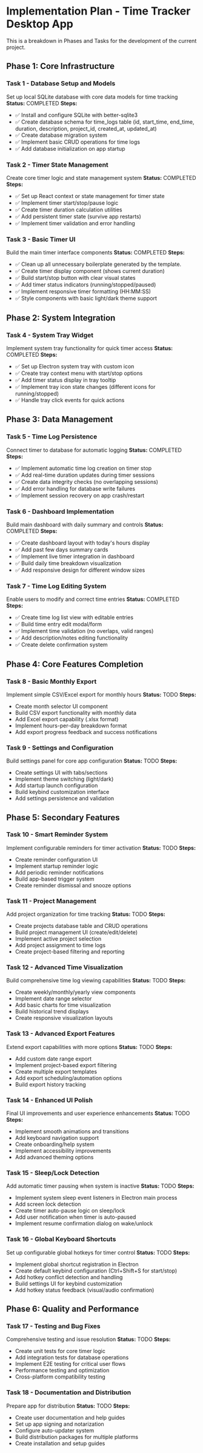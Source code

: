 # Implementation Plan - Time Tracker Desktop App
This is a breakdown in Phases and Tasks for the development of the current project.

## Phase 1: Core Infrastructure

### Task 1 - Database Setup and Models
Set up local SQLite database with core data models for time tracking
**Status:** COMPLETED
**Steps:**
- ✅ Install and configure SQLite with better-sqlite3
- ✅ Create database schema for time_logs table (id, start_time, end_time, duration, description, project_id, created_at, updated_at)
- ✅ Create database migration system
- ✅ Implement basic CRUD operations for time logs
- ✅ Add database initialization on app startup

### Task 2 - Timer State Management
Create core timer logic and state management system
**Status:** COMPLETED
**Steps:**
- ✅ Set up React context or state management for timer state
- ✅ Implement timer start/stop/pause logic
- ✅ Create timer duration calculation utilities
- ✅ Add persistent timer state (survive app restarts)
- ✅ Implement timer validation and error handling

### Task 3 - Basic Timer UI
Build the main timer interface components
**Status:** COMPLETED
**Steps:**
- ✅ Clean up all unnecessary boilerplate generated by the template.
- ✅ Create timer display component (shows current duration)
- ✅ Build start/stop button with clear visual states
- ✅ Add timer status indicators (running/stopped/paused)
- ✅ Implement responsive timer formatting (HH:MM:SS)
- ✅ Style components with basic light/dark theme support

## Phase 2: System Integration

### Task 4 - System Tray Widget
Implement system tray functionality for quick timer access
**Status:** COMPLETED
**Steps:**
- ✅ Set up Electron system tray with custom icon
- ✅ Create tray context menu with start/stop options
- ✅ Add timer status display in tray tooltip
- ✅ Implement tray icon state changes (different icons for running/stopped)
- ✅ Handle tray click events for quick actions

## Phase 3: Data Management

### Task 5 - Time Log Persistence
Connect timer to database for automatic logging
**Status:** COMPLETED
**Steps:**
- ✅ Implement automatic time log creation on timer stop
- ✅ Add real-time duration updates during timer sessions
- ✅ Create data integrity checks (no overlapping sessions)
- ✅ Add error handling for database write failures
- ✅ Implement session recovery on app crash/restart

### Task 6 - Dashboard Implementation
Build main dashboard with daily summary and controls
**Status:** COMPLETED
**Steps:**
- ✅ Create dashboard layout with today's hours display
- ✅ Add past few days summary cards
- ✅ Implement live timer integration in dashboard
- ✅ Build daily time breakdown visualization
- ✅ Add responsive design for different window sizes

### Task 7 - Time Log Editing System
Enable users to modify and correct time entries
**Status:** COMPLETED
**Steps:**
- ✅ Create time log list view with editable entries
- ✅ Build time entry edit modal/form
- ✅ Implement time validation (no overlaps, valid ranges)
- ✅ Add description/notes editing functionality
- ✅ Create delete confirmation system

## Phase 4: Core Features Completion

### Task 8 - Basic Monthly Export
Implement simple CSV/Excel export for monthly hours
**Status:** TODO
**Steps:**
- Create month selector UI component
- Build CSV export functionality with monthly data
- Add Excel export capability (.xlsx format)
- Implement hours-per-day breakdown format
- Add export progress feedback and success notifications

### Task 9 - Settings and Configuration
Build settings panel for core app configuration
**Status:** TODO
**Steps:**
- Create settings UI with tabs/sections
- Implement theme switching (light/dark)
- Add startup launch configuration
- Build keybind customization interface
- Add settings persistence and validation

## Phase 5: Secondary Features

### Task 10 - Smart Reminder System
Implement configurable reminders for timer activation
**Status:** TODO
**Steps:**
- Create reminder configuration UI
- Implement startup reminder logic
- Add periodic reminder notifications
- Build app-based trigger system
- Create reminder dismissal and snooze options

### Task 11 - Project Management
Add project organization for time tracking
**Status:** TODO
**Steps:**
- Create projects database table and CRUD operations
- Build project management UI (create/edit/delete)
- Implement active project selection
- Add project assignment to time logs
- Create project-based filtering and reporting

### Task 12 - Advanced Time Visualization
Build comprehensive time log viewing capabilities
**Status:** TODO
**Steps:**
- Create weekly/monthly/yearly view components
- Implement date range selector
- Add basic charts for time visualization
- Build historical trend displays
- Create responsive visualization layouts

### Task 13 - Advanced Export Features
Extend export capabilities with more options
**Status:** TODO
**Steps:**
- Add custom date range export
- Implement project-based export filtering
- Create multiple export templates
- Add export scheduling/automation options
- Build export history tracking

### Task 14 - Enhanced UI Polish
Final UI improvements and user experience enhancements
**Status:** TODO
**Steps:**
- Implement smooth animations and transitions
- Add keyboard navigation support
- Create onboarding/help system
- Implement accessibility improvements
- Add advanced theming options

### Task 15 - Sleep/Lock Detection
Add automatic timer pausing when system is inactive
**Status:** TODO
**Steps:**
- Implement system sleep event listeners in Electron main process
- Add screen lock detection
- Create timer auto-pause logic on sleep/lock
- Add user notification when timer is auto-paused
- Implement resume confirmation dialog on wake/unlock

### Task 16 - Global Keyboard Shortcuts
Set up configurable global hotkeys for timer control
**Status:** TODO
**Steps:**
- Implement global shortcut registration in Electron
- Create default keybind configuration (Ctrl+Shift+S for start/stop)
- Add hotkey conflict detection and handling
- Build settings UI for keybind customization
- Add hotkey status feedback (visual/audio confirmation)


## Phase 6: Quality and Performance

### Task 17 - Testing and Bug Fixes
Comprehensive testing and issue resolution
**Status:** TODO
**Steps:**
- Create unit tests for core timer logic
- Add integration tests for database operations
- Implement E2E testing for critical user flows
- Performance testing and optimization
- Cross-platform compatibility testing

### Task 18 - Documentation and Distribution
Prepare app for distribution
**Status:** TODO
**Steps:**
- Create user documentation and help guides
- Set up app signing and notarization
- Configure auto-updater system
- Build distribution packages for multiple platforms
- Create installation and setup guides